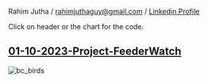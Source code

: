 Rahim Jutha / rahimjuthaguy@gmail.com / [Linkedin Profile](https://www.linkedin.com/in/rahim-jutha/)

Click on header or the chart for the code.

## [01-10-2023-Project-FeederWatch](https://github.com/rjutha/Tidy-Tuesday/tree/main/scripts/01-10-2023-Project-FeederWatch/eda_model.Rmd)

![bc_birds](https://github.com/rjutha/Tidy-Tuesday/tree/main/scripts/01-10-2023-Project-FeederWatch/bc_birds.png)